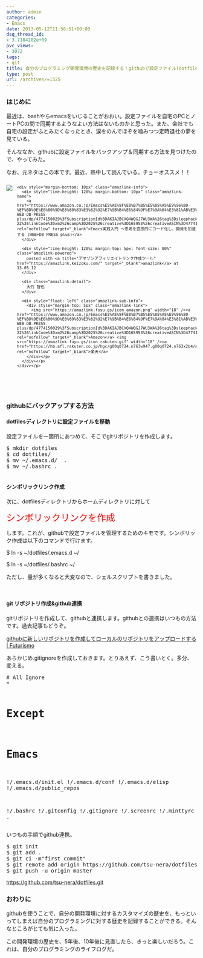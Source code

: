```yaml
---
author: admin
categories:
- Emacs
date: 2013-05-12T11:58:51+00:00
dsq_thread_id:
- 3.7184282e+09
pvc_views:
- 3072
tags:
- git
title: 自分のプログラミング開発環境の歴史を記録する！githubで設定ファイル(dotfiles)をクラウド管理する方法
type: post
url: /archives/=1325
---
```


### はじめに

最近は、bashやらemacsをいじることがおおい。設定ファイルを自宅のPCとノートPCの間で同期するようなよい方法はないものかと思った。また、会社でも自宅の設定がふとみたくなったとき、涙をのんでほぞを噛みつつ定時退社の夢を見ている。

そんななか、githubに設定ファイルをバックアップ＆同期する方法を見つけたので、やってみた。

なお、元ネタはこの本です。最近、熱中して読んでいる。チョーオススメ！！

<div style="text-align: left; padding-bottom: 20px; zoom: 1; font-size: small; overflow: hidden" class="amazlink-box">
  <div style="clear: both" class="amazlink-list">
    <div style="margin: 0px 12px 1px 0px; float: left" class="amazlink-image">
      <a href="https://www.amazon.co.jp/Emacs%E5%AE%9F%E8%B7%B5%E5%85%A5%E9%96%80-%EF%BD%9E%E6%80%9D%E8%80%83%E3%82%92%E7%9B%B4%E6%84%9F%E7%9A%84%E3%81%AB%E3%82%B3%E3%83%BC%E3%83%89%E5%8C%96%E3%81%97%E3%80%81%E9%96%8B%E7%99%BA%E3%82%92%E5%8A%A0%E9%80%9F%E3%81%99%E3%82%8B-WEB-DB-PRESS-plus/dp/4774150029%3FSubscriptionId%3DAKIAJBCXQ4WQGJ7WU3WA%26tag%3Dsleephacker-22%26linkCode%3Dxm2%26camp%3D2025%26creative%3D165953%26creativeASIN%3D4774150029" rel="nofollow" target="_blank"><img style="border-bottom-style: none; border-left-style: none; border-top-style: none; border-right-style: none" src="https://ecx.images-amazon.com/images/I/51M3ahu1q8L._SL160_.jpg" /></a>
    </div>
    
    <div style="margin-bottom: 10px" class="amazlink-info">
      <div style="line-height: 120%; margin-bottom: 10px" class="amazlink-name">
        <a href="https://www.amazon.co.jp/Emacs%E5%AE%9F%E8%B7%B5%E5%85%A5%E9%96%80-%EF%BD%9E%E6%80%9D%E8%80%83%E3%82%92%E7%9B%B4%E6%84%9F%E7%9A%84%E3%81%AB%E3%82%B3%E3%83%BC%E3%83%89%E5%8C%96%E3%81%97%E3%80%81%E9%96%8B%E7%99%BA%E3%82%92%E5%8A%A0%E9%80%9F%E3%81%99%E3%82%8B-WEB-DB-PRESS-plus/dp/4774150029%3FSubscriptionId%3DAKIAJBCXQ4WQGJ7WU3WA%26tag%3Dsleephacker-22%26linkCode%3Dxm2%26camp%3D2025%26creative%3D165953%26creativeASIN%3D4774150029" rel="nofollow" target="_blank">Emacs実践入門 ～思考を直感的にコード化し、開発を加速する (WEB+DB PRESS plus)</a>
      </div>
      
      <div style="line-height: 120%; margin-top: 5px; font-size: 80%" class="amazlink-powered">
        posted with <a title="アマゾンアフィリエイトリンク作成ツール" href="https://amazlink.keizoku.com/" target="_blank">amazlink</a> at 13.05.12
      </div>
      
      <div class="amazlink-detail">
        大竹 智也
      </div>
      
      <div style="float: left" class="amazlink-sub-info">
        <div style="margin-top: 5px" class="amazlink-link">
          <img src="https://amazlink.fuyu.gs/icon_amazon.png" width="18" /><a href="https://www.amazon.co.jp/Emacs%E5%AE%9F%E8%B7%B5%E5%85%A5%E9%96%80-%EF%BD%9E%E6%80%9D%E8%80%83%E3%82%92%E7%9B%B4%E6%84%9F%E7%9A%84%E3%81%AB%E3%82%B3%E3%83%BC%E3%83%89%E5%8C%96%E3%81%97%E3%80%81%E9%96%8B%E7%99%BA%E3%82%92%E5%8A%A0%E9%80%9F%E3%81%99%E3%82%8B-WEB-DB-PRESS-plus/dp/4774150029%3FSubscriptionId%3DAKIAJBCXQ4WQGJ7WU3WA%26tag%3Dsleephacker-22%26linkCode%3Dxm2%26camp%3D2025%26creative%3D165953%26creativeASIN%3D4774150029" rel="nofollow" target="_blank">Amazon</a> <img src="https://amazlink.fuyu.gs/icon_rakuten.gif" width="18" /><a href="https://hb.afl.rakuten.co.jp/hgc/g00q0724.n763w947.g00q0724.n763x2b4/archives/c=http%3A%2F%2Fbooks.rakuten.co.jp%2Frb%2F11554259%2F&m=http%3A%2F%2Fm.rakuten.co.jp%2Frms%2Fmsv%2FItem%3Fn%3D11554259%26surl%3Dbook" rel="nofollow" target="_blank">楽天</a>
        </div></p>
      </div></p>
    </div></p>
  </div></p>
</div>

&#160;

### githubにバックアップする方法

#### dotfilesディレクトリに設定ファイルを移動

設定ファイルを一箇所にあつめて、そこでgitリポジトリを作成します。

<div style="padding-bottom: 0px; margin: 0px; padding-left: 0px; padding-right: 0px; display: inline; float: none; padding-top: 0px" id="scid:812469c5-0cb0-4c63-8c15-c81123a09de7:257240c6-b05c-453c-b3b4-728742062bc1" class="wlWriterEditableSmartContent">
  <pre name="code" class="c">$ mkdir dotfiles
$ cd dotfiles/
$ mv ~/.emacs.d/  .
$ mv ~/.bashrc .

</pre>
</div>

#### シンボリックリンク作成

次に、dotfilesディレクトリからホームディレクトリに対して

<font color="#ff0000" size="5">シンボリックリンクを作成</font>

します。これが、githubで設定ファイルを管理するためのキモです。シンボリック作成は以下のコマンドで行けます。

$ ln -s ~/dotfiles/.emacs.d ~/
    
  
$ ln -s ~/dotfiles/.bashrc ~/

ただし、量が多くなると大変なので、シェルスクリプトを書きました。



&#160;

#### git リポジトリ作成&github連携

gitリポジトリを作成して、githubと連携します。githubとの連携はいつもの方法です。過去記事もどうぞ。

[githubに新しいリポジトリを作成してローカルのリポジトリをアップロードする | Futurismo][1]

あらかじめ.gitignoreを作成しておきます。とりあえず、こう書いとく。多分、変える。

<div style="padding-bottom: 0px; margin: 0px; padding-left: 0px; padding-right: 0px; display: inline; float: none; padding-top: 0px" id="scid:812469c5-0cb0-4c63-8c15-c81123a09de7:ad78bf76-8933-471f-bc4a-e9d137c98997" class="wlWriterEditableSmartContent">
  <pre name="code" class="c"># All Ignore
*


# Except
# Emacs
!/.emacs.d/init.el
!/.emacs.d/conf
!/.emacs.d/elisp
!/.emacs.d/public_repos

!/.bashrc
!/.gitconfig
!/.gitignore
!/.screenrc
!/.minttyrc
.</pre>
</div>

いつもの手順でgithub連携。

<div style="padding-bottom: 0px; margin: 0px; padding-left: 0px; padding-right: 0px; display: inline; float: none; padding-top: 0px" id="scid:812469c5-0cb0-4c63-8c15-c81123a09de7:823221e0-ad29-4aef-987c-8dffb01990a7" class="wlWriterEditableSmartContent">
  <pre name="code" class="c">$ git init
$ git add .
$ git ci -m"first commit"
$ git remote add origin https://github.com/tsu-nera/dotfiles.git
$ git push -u origin master</pre>
</div>

<https://github.com/tsu-nera/dotfiles.git>

### おわりに

githubを使うことで、自分の開発環境に対するカスタマイズの歴史を、もっといってしまえば自分のプログラミングに対する歴史を記録することができる。そんなところがとても気に入った。

この開発環境の歴史を、5年後、10年後に見直したら、きっと楽しいだろう。これは、自分のプログラミングのライフログだ。

 [1]: https://futurismo.biz/archives/1280